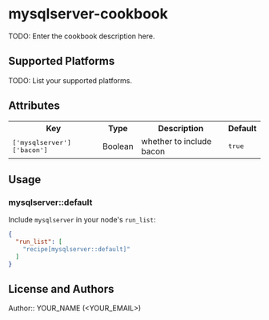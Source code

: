 # mysqlserver-cookbook

TODO: Enter the cookbook description here.

## Supported Platforms

TODO: List your supported platforms.

## Attributes

<table>
  <tr>
    <th>Key</th>
    <th>Type</th>
    <th>Description</th>
    <th>Default</th>
  </tr>
  <tr>
    <td><tt>['mysqlserver']['bacon']</tt></td>
    <td>Boolean</td>
    <td>whether to include bacon</td>
    <td><tt>true</tt></td>
  </tr>
</table>

## Usage

### mysqlserver::default

Include `mysqlserver` in your node's `run_list`:

```json
{
  "run_list": [
    "recipe[mysqlserver::default]"
  ]
}
```

## License and Authors

Author:: YOUR_NAME (<YOUR_EMAIL>)
